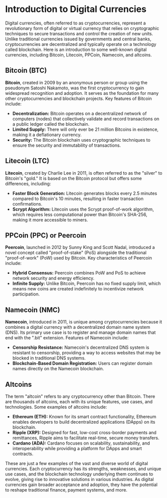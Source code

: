 # Introduction to Digital Currencies

Digital currencies, often referred to as cryptocurrencies, represent a revolutionary form of digital or virtual currency that relies on cryptographic techniques to secure transactions and control the creation of new units. Unlike traditional currencies issued by governments and central banks, cryptocurrencies are decentralized and typically operate on a technology called blockchain. Here is an introduction to some well-known digital currencies, including Bitcoin, Litecoin, PPCoin, Namecoin, and altcoins.

## Bitcoin (BTC)

**Bitcoin**, created in 2009 by an anonymous person or group using the pseudonym Satoshi Nakamoto, was the first cryptocurrency to gain widespread recognition and adoption. It serves as the foundation for many other cryptocurrencies and blockchain projects. Key features of Bitcoin include:

- **Decentralization:** Bitcoin operates on a decentralized network of computers (nodes) that collectively validate and record transactions on a public ledger called the blockchain.
- **Limited Supply:** There will only ever be 21 million Bitcoins in existence, making it a deflationary currency.
- **Security:** The Bitcoin blockchain uses cryptographic techniques to ensure the security and immutability of transactions.

## Litecoin (LTC)

**Litecoin**, created by Charlie Lee in 2011, is often referred to as the "silver" to Bitcoin's "gold." It is based on the Bitcoin protocol but offers some differences, including:

- **Faster Block Generation:** Litecoin generates blocks every 2.5 minutes compared to Bitcoin's 10 minutes, resulting in faster transaction confirmations.
- **Scrypt Algorithm:** Litecoin uses the Scrypt proof-of-work algorithm, which requires less computational power than Bitcoin's SHA-256, making it more accessible to miners.

## PPCoin (PPC) or Peercoin

**Peercoin**, launched in 2012 by Sunny King and Scott Nadal, introduced a novel concept called "proof-of-stake" (PoS) alongside the traditional "proof-of-work" (PoW) used by Bitcoin. Key characteristics of Peercoin include:

- **Hybrid Consensus:** Peercoin combines PoW and PoS to achieve network security and energy efficiency.
- **Infinite Supply:** Unlike Bitcoin, Peercoin has no fixed supply limit, which means new coins are created indefinitely to incentivize network participation.

## Namecoin (NMC)

**Namecoin**, introduced in 2011, is unique among cryptocurrencies because it combines a digital currency with a decentralized domain name system (DNS). Its primary use case is to register and manage domain names that end with the ".bit" extension. Features of Namecoin include:

- **Censorship Resistance:** Namecoin's decentralized DNS system is resistant to censorship, providing a way to access websites that may be blocked in traditional DNS systems.
- **Blockchain-Based Domain Registration:** Users can register domain names directly on the Namecoin blockchain.

## Altcoins

The term "altcoin" refers to any cryptocurrency other than Bitcoin. There are thousands of altcoins, each with its unique features, use cases, and technologies. Some examples of altcoins include:

- **Ethereum (ETH):** Known for its smart contract functionality, Ethereum enables developers to build decentralized applications (DApps) on its blockchain.
- **Ripple (XRP):** Designed for fast, low-cost cross-border payments and remittances, Ripple aims to facilitate real-time, secure money transfers.
- **Cardano (ADA):** Cardano focuses on scalability, sustainability, and interoperability while providing a platform for DApps and smart contracts.

These are just a few examples of the vast and diverse world of digital currencies. Each cryptocurrency has its strengths, weaknesses, and unique use cases, and the blockchain technology underlying them continues to evolve, giving rise to innovative solutions in various industries. As digital currencies gain broader acceptance and adoption, they have the potential to reshape traditional finance, payment systems, and more.